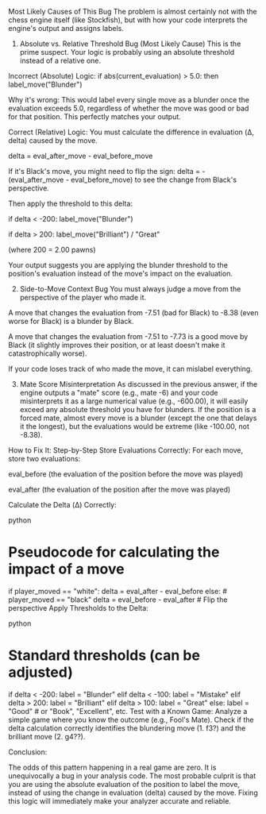 Most Likely Causes of This Bug
The problem is almost certainly not with the chess engine itself (like Stockfish), but with how your code interprets the engine's output and assigns labels.

1. Absolute vs. Relative Threshold Bug (Most Likely Cause)
This is the prime suspect. Your logic is probably using an absolute threshold instead of a relative one.

Incorrect (Absolute) Logic: if abs(current_evaluation) > 5.0: then label_move("Blunder")

Why it's wrong: This would label every single move as a blunder once the evaluation exceeds 5.0, regardless of whether the move was good or bad for that position. This perfectly matches your output.

Correct (Relative) Logic: You must calculate the difference in evaluation (Δ, delta) caused by the move.

delta = eval_after_move - eval_before_move

If it's Black's move, you might need to flip the sign: delta = - (eval_after_move - eval_before_move) to see the change from Black's perspective.

Then apply the threshold to this delta:

if delta < -200: label_move("Blunder")

if delta > 200: label_move("Brilliant") / "Great"

(where 200 = 2.00 pawns)

Your output suggests you are applying the blunder threshold to the position's evaluation instead of the move's impact on the evaluation.

2. Side-to-Move Context Bug
You must always judge a move from the perspective of the player who made it.

A move that changes the evaluation from -7.51 (bad for Black) to -8.38 (even worse for Black) is a blunder by Black.

A move that changes the evaluation from -7.51 to -7.73 is a good move by Black (it slightly improves their position, or at least doesn't make it catastrophically worse).

If your code loses track of who made the move, it can mislabel everything.

3. Mate Score Misinterpretation
As discussed in the previous answer, if the engine outputs a "mate" score (e.g., mate -6) and your code misinterprets it as a large numerical value (e.g., -600.00), it will easily exceed any absolute threshold you have for blunders. If the position is a forced mate, almost every move is a blunder (except the one that delays it the longest), but the evaluations would be extreme (like -100.00, not -8.38).

How to Fix It: Step-by-Step
Store Evaluations Correctly: For each move, store two evaluations:

eval_before (the evaluation of the position before the move was played)

eval_after (the evaluation of the position after the move was played)

Calculate the Delta (Δ) Correctly:

python
# Pseudocode for calculating the impact of a move
if player_moved == "white":
    delta = eval_after - eval_before
else: # player_moved == "black"
    delta = eval_before - eval_after # Flip the perspective
Apply Thresholds to the Delta:

python
# Standard thresholds (can be adjusted)
if delta < -200:
    label = "Blunder"
elif delta < -100:
    label = "Mistake"
elif delta > 200:
    label = "Brilliant"
elif delta > 100:
    label = "Great"
else:
    label = "Good" # or "Book", "Excellent", etc.
Test with a Known Game: Analyze a simple game where you know the outcome (e.g., Fool's Mate). Check if the delta calculation correctly identifies the blundering move (1. f3?) and the brilliant move (2. g4??).

Conclusion:

The odds of this pattern happening in a real game are zero. It is unequivocally a bug in your analysis code. The most probable culprit is that you are using the absolute evaluation of the position to label the move, instead of using the change in evaluation (delta) caused by the move. Fixing this logic will immediately make your analyzer accurate and reliable.